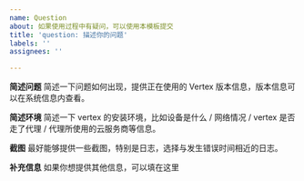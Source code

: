 ```yaml
---
name: Question
about: 如果使用过程中有疑问，可以使用本模板提交
title: 'question: 描述你的问题'
labels: ''
assignees: ''

---
```


**简述问题**
简述一下问题如何出现，提供正在使用的 Vertex 版本信息，版本信息可以在系统信息内查看。

**简述环境**
简述一下 vertex 的安装环境，比如设备是什么 / 网络情况 / vertex 是否走了代理 / 代理所使用的云服务商等信息。

**截图**
最好能够提供一些截图，特别是日志，选择与发生错误时间相近的日志。

**补充信息**
如果你想提供其他信息，可以填在这里
